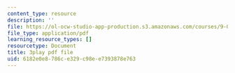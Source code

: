 ```yaml
---
content_type: resource
description: ''
file: https://ol-ocw-studio-app-production.s3.amazonaws.com/courses/9-00-introduction-to-psychology-fall-2004/6182e0e8786ce329c98ee7393878e763_10500.pdf
file_type: application/pdf
learning_resource_types: []
resourcetype: Document
title: 3play pdf file
uid: 6182e0e8-786c-e329-c98e-e7393878e763
---
```

